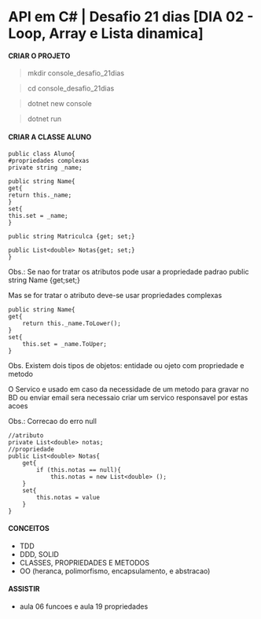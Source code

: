 # API em C# | Desafio 21 dias [DIA 02 - Loop, Array e Lista dinamica]

#### CRIAR O PROJETO

> mkdir console_desafio_21dias 

> cd console_desafio_21dias 

> dotnet new console 

> dotnet run


#### CRIAR A CLASSE ALUNO
```
public class Aluno{
#propriedades complexas
private string _name;

public string Name{
get{
return this._name;
}
set{
this.set = _name;
}

public string Matriculca {get; set;}

public List<double> Notas{get; set;}
}
```
Obs.: Se nao for tratar os atributos pode usar a propriedade padrao
public string Name {get;set;}

Mas se for tratar o atributo deve-se usar propriedades complexas
```
public string Name{
get{
	return this._name.ToLower();
}
set{
	this.set = _name.ToUper;
}
```
Obs. Existem dois tipos de objetos: entidade ou ojeto com propriedade e metodo 
	
O Servico e usado em caso da necessidade de um metodo para gravar no BD ou enviar email sera necessaio criar um servico responsavel por estas acoes

Obs.: Correcao do erro null
```
//atributo
private List<double> notas;
//propriedade
public List<double> Notas{
	get{
		if (this.notas == null){
			this.notas = new List<double> (); 
	}
	set{
		this.notas = value
	}
}
```	
#### CONCEITOS 
- TDD
- DDD, SOLID
- CLASSES, PROPRIEDADES E METODOS
- OO (heranca, polimorfismo, encapsulamento, e abstracao)

#### ASSISTIR
- aula 06 funcoes e aula 19 propriedades


